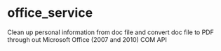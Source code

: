 office_service
==============

Clean up personal information from doc file and convert doc file to PDF through out Microsoft Office (2007 and 2010) COM API
